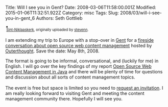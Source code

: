 Title: Will I see you in Gent?
Date: 2008-03-06T11:58:00.001Z
Modified: 2015-01-06T11:32:51.922Z
Category: misc
Tags: 
Slug: 2008/03/will-i-see-you-in-gent_6
Authors: Seth Gottlieb

<style type="text/css">.flickr-photo { border: solid 2px #000000; }.flickr-yourcomment { }.flickr-frame { text-align: left; padding: 3px; }.flickr-caption { font-size: 0.8em; margin-top: 0px; }</style>

<div class="flickr-frame"> <a href="http://www.flickr.com/photos/stevenn/1988229693/" title="photo sharing"><img alt="" class="flickr-photo" src="http://farm3.static.flickr.com/2163/1988229693_2f41485a1a.jpg"/></a><br/> <span class="flickr-caption"><a href="http://www.flickr.com/photos/stevenn/1988229693/">Sint-Niklaaskerk</a>, originally uploaded by <a href="http://www.flickr.com/people/stevenn/">stevenn</a>.</span></div>

 

<p class="flickr-yourcomment"> I am extending my trip to Europe with a stop-over in <a href="http://maps.google.com/maps?q=Gent,+Belgium&amp;sa=X&amp;oi=map&amp;ct=title">Gent</a> for a <a href="http://outerthought.org/en/events/oscmsfschat.html">fireside conversation about open source web content management</a> hosted by <a href="http://outerthought.org/">Outerthought</a>.  Save the date:  May 8th, 2008.</p>

<p class="flickr-yourcomment">The format is going to be informal, conversational, and (luckily for me) in English.  I will go over the key findings of my report <a href="http://www.contenthere.net/products-page/reports/open-source-content-management-in-java">Open Source Web Content Management in Java</a> and there will be plenty of time for questions and discussion about all sorts of content management topics.  <br/><br/>The event is free but space is limited so you need to <a href="http://outerthought.org/en/ext/dfp/forms/osfsreqinvite/view/form.html">request an invitation</a>.  I am really looking forward to visiting Gent and meeting the content management community there.  Hopefully I will see you.</p>
